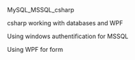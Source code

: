 MySQL_MSSQL_csharp

csharp working with databases and WPF

Using windows authentification for MSSQL

Using WPF for form
